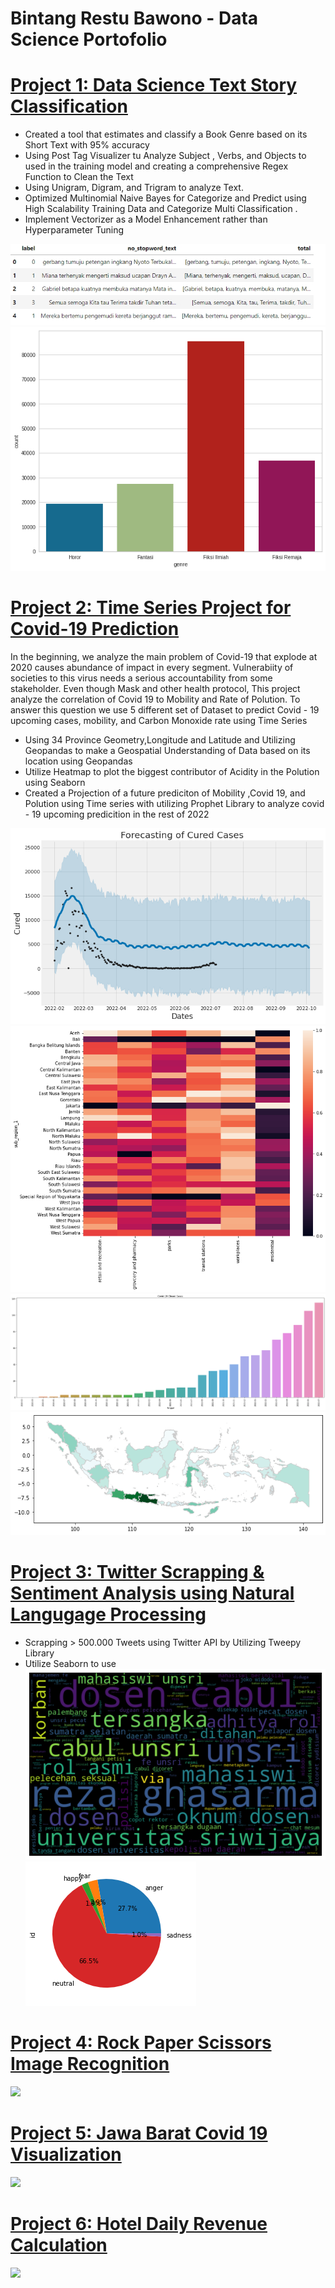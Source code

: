 # Bintang Restu Bawono - Data Science Portofolio 

# [Project 1: Data Science Text Story Classification ](https://github.com/helios190/Text-Story-Classification/blob/main/Text_Classification.ipynb) 
* Created a tool that estimates and classify a Book Genre based on its Short Text with 95% accuracy 
* Using Post Tag Visualizer tu Analyze Subject , Verbs, and Objects to used in the training model and creating a comprehensive Regex Function to Clean the Text
* Using Unigram, Digram, and Trigram to analyze Text.
* Optimized Multinomial Naive Bayes for Categorize and Predict using High Scalability Training Data and Categorize Multi Classification . 
* Implement Vectorizer as a Model Enhancement rather than Hyperparameter Tuning 

![](/Images/1662642470870.jpg) 
![](/Images/download.png)


# [Project 2: Time Series Project for Covid-19 Prediction](https://github.com/helios190/Covid-Time-Series/blob/main/DSA_BabaTech.ipynb) 
In the beginning, we analyze the main problem of Covid-19 that explode at 2020 causes abundance of impact in every segment. Vulnerabiity of societies to this virus needs a serious accountability from some stakeholder. Even though Mask and other health protocol, This project analyze the correlation of Covid 19 to Mobility and Rate of Polution. To answer this question we use 5 different set of Dataset to predict Covid - 19 upcoming cases, mobility, and Carbon Monoxide rate using Time Series 

* Using 34 Province Geometry,Longitude and Latitude and Utilizing Geopandas to make a Geospatial Understanding of Data based on its location using Geopandas
* Utilize Heatmap to plot the biggest contributor of Acidity in the Polution using Seaborn
* Created a Projection of a future prediciton of Mobility ,Covid 19, and Polution using Time series with utilizing Prophet Library to analyze covid - 19 upcoming predicition in the rest of 2022


![](/Images/download%20(2).png) 
![](/Images/download%20(3).png) 
![](/Images/download%20(4).png) 
![](/Images/download%20(5).png)

# [Project 3: Twitter Scrapping & Sentiment Analysis using Natural Langugage Processing](https://github.com/helios190/Covid-Time-Series/blob/main/DSA_BabaTech.ipynb) 

* Scrapping > 500.000 Tweets using Twitter API by Utilizing Tweepy Library
* Utilize Seaborn to use
![](/Images/download%20(6).png) ![](/Images/download%20(7).png)

# [Project 4: Rock Paper Scissors Image Recognition](https://github.com/PlayingNumbers/ball_image_classifier) 


![](/images/matrix_results.png)

# [Project 5: Jawa Barat Covid 19 Visualization](https://github.com/PlayingNumbers/ball_image_classifier) 


![](/images/matrix_results.png)

# [Project 6: Hotel Daily Revenue Calculation](https://github.com/PlayingNumbers/ball_image_classifier) 
 

![](/images/matrix_results.png)
